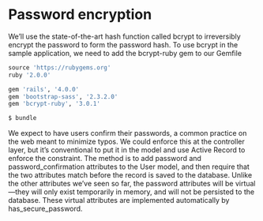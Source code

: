 # Password encryption

We’ll use the state-of-the-art hash function called bcrypt to irreversibly encrypt the password to form the password hash. To use bcrypt in the sample application, we need to add the bcrypt-ruby gem to our Gemfile

```ruby
source 'https://rubygems.org'
ruby '2.0.0'

gem 'rails', '4.0.0'
gem 'bootstrap-sass', '2.3.2.0'
gem 'bcrypt-ruby', '3.0.1'
```

```bash
$ bundle
```

We expect to have users confirm their passwords, a common practice on the web meant to minimize typos. We could enforce this at the controller layer, but it’s conventional to put it in the model and use Active Record to enforce the constraint. The method is to add password and password_confirmation attributes to the User model, and then require that the two attributes match before the record is saved to the database. Unlike the other attributes we’ve seen so far, the password attributes will be virtual—they will only exist temporarily in memory, and will not be persisted to the database. These virtual attributes are implemented automatically by has_secure_password.

